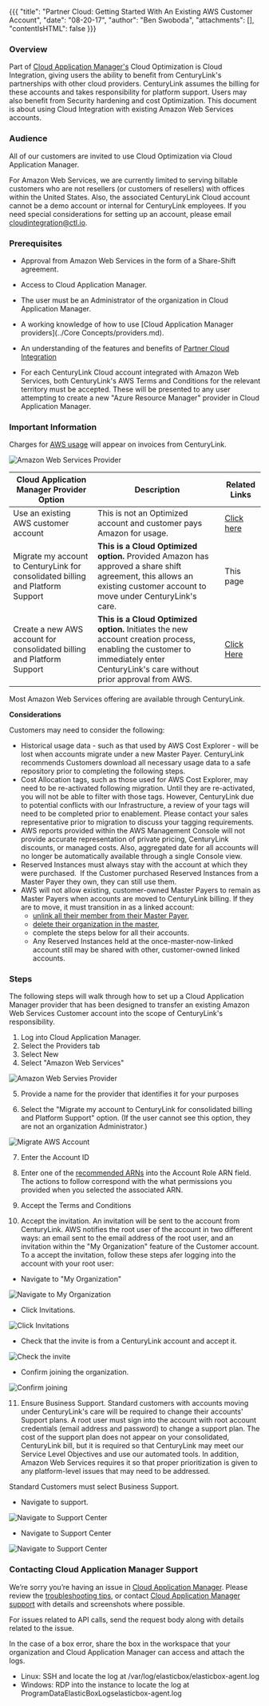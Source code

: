 {{{
  "title": "Partner Cloud: Getting Started With An Existing AWS Customer Account",
  "date": "08-20-17",
  "author": "Ben Swoboda",
  "attachments": [],
  "contentIsHTML": false
}}}


### Overview

Part of [Cloud Application Manager's](https://www.ctl.io/cloud-application-manager/) Cloud Optimization is Cloud Integration, giving users the ability to benefit from CenturyLink's partnerships with other cloud providers. CenturyLink assumes the billing for these accounts and takes responsibility for platform support. Users may also benefit from Security hardening and cost Optimization. This document is about using Cloud Integration with existing Amazon Web Services accounts.

### Audience

All of our customers are invited to use Cloud Optimization via Cloud Application Manager.

For Amazon Web Services, we are currently limited to serving billable customers who are not resellers (or customers of resellers) with offices within the United States. Also, the associated CenturyLink Cloud account cannot be a demo account or internal for CenturyLink employees. If you need special considerations for setting up an account, please email [cloudintegration@ctl.io](mailto:cloudintegration@ctl.io).

### Prerequisites

* Approval from Amazon Web Services in the form of a Share-Shift agreement.

* Access to Cloud Application Manager.

* The user must be an Administrator of the organization in Cloud Application Manager.

* A working knowledge of how to use [Cloud Application Manager providers](../Core Concepts/providers.md).

* An understanding of the features and benefits of [Partner Cloud Integration](./partner-cloud-integration.md)

* For each CenturyLink Cloud account integrated with Amazon Web Services, both CenturyLink's AWS Terms and Conditions for the relevant territory must be accepted. These will be presented to any user attempting to create a new "Azure Resource Manager" provider in Cloud Application Manager.

### Important Information

Charges for [AWS usage](./partner-cloud-integration-consolidated-billing.md) will appear on invoices from CenturyLink.

![Amazon Web Services Provider](../../images/cloud-application-manager/CINT_AWS_Provider_Options.png)

Cloud Application Manager Provider Option | Description | Related Links
--- | --- | ---
 Use an existing AWS customer account | This is not an Optimized account and customer pays Amazon for usage. | [Click here](https://www.ctl.io/knowledge-base/cloud-application-manager/deploying-anywhere/using-your-aws-account/)
   Migrate my account to CenturyLink for consolidated billing and Platform Support | **This is a Cloud Optimized option.** Provided Amazon has approved a share shift agreement, this allows an existing customer account to move under CenturyLink's care. | This page
  Create a new AWS account for consolidated billing and Platform Support | **This is a Cloud Optimized option.** Initiates the new account creation process, enabling the customer to immediately enter CenturyLink's care without prior approval from AWS. | [Click Here](./partner-cloud-integration-aws-new.md)

Most Amazon Web Services offering are available through CenturyLink.

**Considerations**

Customers may need to consider the following:

* Historical usage data - such as that used by AWS Cost Explorer - will be lost when accounts migrate under a new Master Payer. CenturyLink recommends Customers download all necessary usage data to a safe repository prior to completing the following steps.
* Cost Allocation tags, such as those used for AWS Cost Explorer, may need to be re-activated following migration. Until they are re-activated, you will not be able to filter with those tags. However, CenturyLink due to potential conflicts with our Infrastructure, a review of your tags will need to be completed prior to enablement. Please contact your sales representative prior to migration to discuss your tagging requirements.
* AWS reports provided within the AWS Management Console will not provide accurate representation of private pricing, CenturyLink discounts, or managed costs. Also, aggregated date for all accounts will no longer be automatically available through a single Console view.
* Reserved Instances must always stay with the account at which they were purchased.  If the Customer purchased Reserved Instances from a Master Payer they own, they can still use them.
* AWS will not allow existing, customer-owned Master Payers to remain as Master Payers when accounts are moved to CenturyLink billing. If they are to move, it must transition in as a linked account:
  * [unlink all their member from their Master Payer](http://docs.aws.amazon.com/organizations/latest/userguide/orgs_manage_accounts_remove.html),
  * [delete their organization in the master](http://docs.aws.amazon.com/organizations/latest/userguide/orgs_manage_org_delete.html),
  * complete the steps below for all their accounts.
  * Any Reserved Instances held at the once-master-now-linked account still may be  shared with other, customer-owned linked accounts.


### Steps

The following steps will walk through how to set up a Cloud Application Manager provider that has been designed to transfer an existing Amazon Web Services Customer account into the scope of CenturyLink's responsibility.

1. Log into Cloud Application Manager.
2. Select the Providers tab
3. Select New
4. Select "Amazon Web Services"

  ![Amazon Web Servies Provider](../../images/cloud-application-manager/CINT_New_AWS_Provider.1.png)

5. Provide a name for the provider that identifies it for your purposes

6. Select the "Migrate my account to CenturyLink for consolidated billing and Platform Support" option. (If the user cannot see this option, they are not an organization Administrator.)

  ![Migrate AWS Account](../../images/cloud-application-manager/CINT_Existing_AWS_Provider.2.png)

7. Enter the Account ID

8. Enter one of the [recommended ARNs](./partner-cloud-integration-connect-aws.md) into the Account Role ARN field. The actions to follow correspond with the what permissions you provided when you selected the associated ARN.

9. Accept the Terms and Conditions

10. Accept the invitation. An invitation will be sent to the account from CenturyLink. AWS notifies the root user of the account in two different ways: an email sent to the email address of the root user, and an invitation within the "My Organization" feature of the Customer account. To a accept the invitation, follow these steps afer logging into the account with your root user:

  * Navigate to "My Organization"

![Navigate to My Organization](../../images/cloud-application-manager/CINT_AWS_Invitation1.png)

  * Click Invitations.

![Click Invitations](../../images/cloud-application-manager/CINT_AWS_Invitation2.png)

  * Check that the invite is from a CenturyLink account and accept it.

![Check the invite](../../images/cloud-application-manager/CINT_AWS_Invitation3.png)

  * Confirm joining the organization.

![Confirm joining](../../images/cloud-application-manager/CINT_AWS_Invitation4.png)

11. Ensure Business Support.  Standard customers with accounts moving under CenturyLink's care will be required to change their accounts' Support plans. A root user must sign into the account with root account credentials (email address and password) to change a support plan. The cost of the support plan does not appear on your consolidated, CenturyLink bill, but it is required so that CenturyLink may meet our Service Level Objectives and use our automated tools. In addition, Amazon Web Services requires it so that proper prioritization is given to any platform-level issues that may need to be addressed.

  Standard Customers must select Business Support.

  * Navigate to support.


  ![Navigate to Support Center](../../images/cloud-application-manager/CINT_AWS_SupportPlan_Change1.png)

  * Navigate to Support Center


  ![Navigate to Support Center](../../images/cloud-application-manager/CINT_AWS_SupportPlan_Change2.png)




### Contacting Cloud Application Manager Support

We’re sorry you’re having an issue in [Cloud Application Manager](https://www.ctl.io/cloud-application-manager/). Please review the [troubleshooting tips](../Troubleshooting/troubleshooting-tips.md), or contact [Cloud Application Manager support](mailto:incident@CenturyLink.com) with details and screenshots where possible.

For issues related to API calls, send the request body along with details related to the issue.

In the case of a box error, share the box in the workspace that your organization and Cloud Application Manager can access and attach the logs.
* Linux: SSH and locate the log at /var/log/elasticbox/elasticbox-agent.log
* Windows: RDP into the instance to locate the log at ProgramDataElasticBoxLogselasticbox-agent.log
